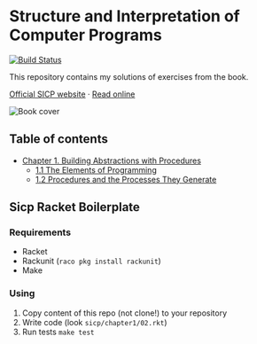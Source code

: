 # Structure and Interpretation of Computer Programs

[![Build Status](https://travis-ci.org/bondiano/sicp.svg?branch=master)](https://travis-ci.org/bondiano/sicp)

This repository contains my solutions of exercises from the book.

[Official SICP website](https://mitpress.mit.edu/sicp) · [Read online](http://sarabander.github.io/sicp/)

![Book cover](http://xahlee.info/UnixResource_dir/gki/Structure_and_Interpretation_of_Computer_Programs.jpg)

## Table of contents

- [Chapter 1. Building Abstractions with Procedures](./sicp/chapter_1)
  - [1.1 The Elements of Programming](./sicp/chapter_1/1_the_elements_of_programming)
  - [1.2 Procedures and the Processes They Generate](./sicp/chapter_1/2_procedures_and_the_processes_they_generate)

## Sicp Racket Boilerplate

### Requirements

* Racket
* Rackunit (`raco pkg install rackunit`)
* Make

### Using

1. Copy content of this repo (not clone!) to your repository
1. Write code (look `sicp/chapter1/02.rkt`)
1. Run tests `make test`
